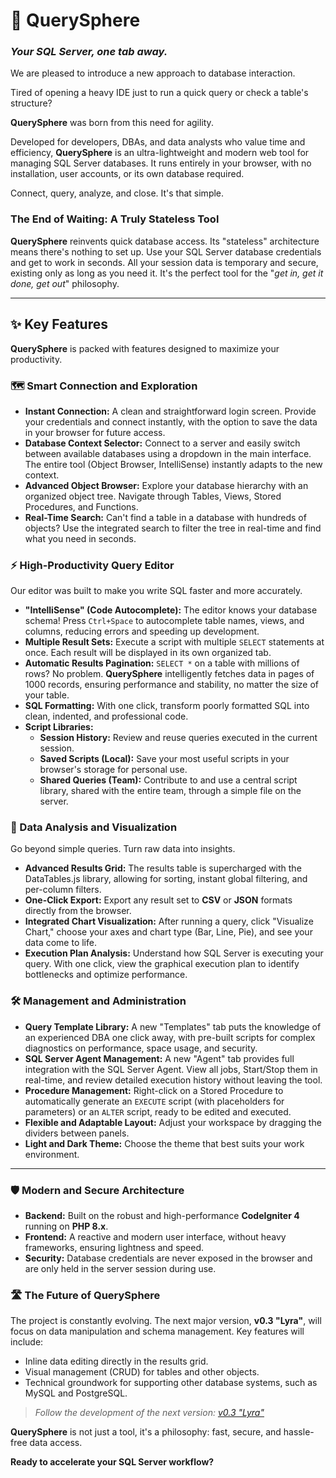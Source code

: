 # 🚀 QuerySphere

### _Your SQL Server, one tab away._

We are pleased to introduce a new approach to database interaction.

Tired of opening a heavy IDE just to run a quick query or check a table's structure?

**QuerySphere** was born from this need for agility.

Developed for developers, DBAs, and data analysts who value time and efficiency, **QuerySphere** is an ultra-lightweight and modern web tool for managing SQL Server databases. It runs entirely in your browser, with no installation, user accounts, or its own database required.

Connect, query, analyze, and close. It's that simple.

### The End of Waiting: A Truly Stateless Tool

**QuerySphere** reinvents quick database access. Its "stateless" architecture means there's nothing to set up. Use your SQL Server database credentials and get to work in seconds. All your session data is temporary and secure, existing only as long as you need it. It's the perfect tool for the "_get in, get it done, get out_" philosophy.

---

## ✨ Key Features

**QuerySphere** is packed with features designed to maximize your productivity.

### 🗺️ Smart Connection and Exploration

- **Instant Connection:** A clean and straightforward login screen. Provide your credentials and connect instantly, with the option to save the data in your browser for future access.
- **Database Context Selector:** Connect to a server and easily switch between available databases using a dropdown in the main interface. The entire tool (Object Browser, IntelliSense) instantly adapts to the new context.
- **Advanced Object Browser:** Explore your database hierarchy with an organized object tree. Navigate through Tables, Views, Stored Procedures, and Functions.
- **Real-Time Search:** Can't find a table in a database with hundreds of objects? Use the integrated search to filter the tree in real-time and find what you need in seconds.

### ⚡ High-Productivity Query Editor

Our editor was built to make you write SQL faster and more accurately.

- **"IntelliSense" (Code Autocomplete):** The editor knows your database schema! Press `Ctrl+Space` to autocomplete table names, views, and columns, reducing errors and speeding up development.
- **Multiple Result Sets:** Execute a script with multiple `SELECT` statements at once. Each result will be displayed in its own organized tab.
- **Automatic Results Pagination:** `SELECT *` on a table with millions of rows? No problem. **QuerySphere** intelligently fetches data in pages of 1000 records, ensuring performance and stability, no matter the size of your table.
- **SQL Formatting:** With one click, transform poorly formatted SQL into clean, indented, and professional code.
- **Script Libraries:**
    - **Session History:** Review and reuse queries executed in the current session.
    - **Saved Scripts (Local):** Save your most useful scripts in your browser's storage for personal use.
    - **Shared Queries (Team):** Contribute to and use a central script library, shared with the entire team, through a simple file on the server.

### 🔬 Data Analysis and Visualization

Go beyond simple queries. Turn raw data into insights.

- **Advanced Results Grid:** The results table is supercharged with the DataTables.js library, allowing for sorting, instant global filtering, and per-column filters.
- **One-Click Export:** Export any result set to **CSV** or **JSON** formats directly from the browser.
- **Integrated Chart Visualization:** After running a query, click "Visualize Chart," choose your axes and chart type (Bar, Line, Pie), and see your data come to life.
- **Execution Plan Analysis:** Understand how SQL Server is executing your query. With one click, view the graphical execution plan to identify bottlenecks and optimize performance.

### 🛠️ Management and Administration

- **Query Template Library:** A new "Templates" tab puts the knowledge of an experienced DBA one click away, with pre-built scripts for complex diagnostics on performance, space usage, and security.
- **SQL Server Agent Management:** A new "Agent" tab provides full integration with the SQL Server Agent. View all jobs, Start/Stop them in real-time, and review detailed execution history without leaving the tool.
- **Procedure Management:** Right-click on a Stored Procedure to automatically generate an `EXECUTE` script (with placeholders for parameters) or an `ALTER` script, ready to be edited and executed.
- **Flexible and Adaptable Layout:** Adjust your workspace by dragging the dividers between panels.
- **Light and Dark Theme:** Choose the theme that best suits your work environment.

---

### 🛡️ Modern and Secure Architecture

- **Backend:** Built on the robust and high-performance **CodeIgniter 4** running on **PHP 8.x**.
- **Frontend:** A reactive and modern user interface, without heavy frameworks, ensuring lightness and speed.
- **Security:** Database credentials are never exposed in the browser and are only held in the server session during use.

### 🛣️ The Future of QuerySphere

The project is constantly evolving. The next major version, **v0.3 "Lyra"**, will focus on data manipulation and schema management. Key features will include:

- Inline data editing directly in the results grid.
- Visual management (CRUD) for tables and other objects.
- Technical groundwork for supporting other database systems, such as MySQL and PostgreSQL.

> _Follow the development of the next version:_ [_v0.3 "Lyra"_](https://github.com/MenesesEvandro/QuerySphere/tree/v0.3-lyra)

**QuerySphere** is not just a tool, it's a philosophy: fast, secure, and hassle-free data access.

**Ready to accelerate your SQL Server workflow?**
